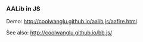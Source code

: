 ### AALib in JS

Demo: http://coolwanglu.github.io/aalib.js/aafire.html

See also: http://coolwanglu.github.io/bb.js/
